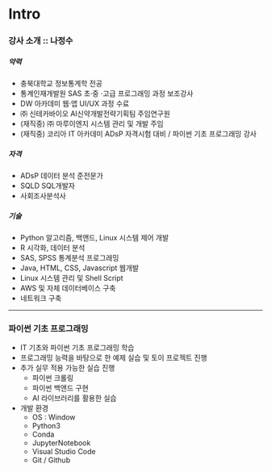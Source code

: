 # Intro

### 강사 소개 :: 나정수

##### 약력
- 충북대학교 정보통계학 전공
- 통계인재개발원 SAS 초·중 ·고급 프로그래밍 과정 보조강사
- DW 아카데미 웹·앱 UI/UX 과정 수료
- ㈜ 신테카바이오 AI신약개발전략기획팀 주임연구원
- (재직중) ㈜ 마루이엔지 시스템 관리 및 개발 주임
- (재직중) 코리아 IT 아카데미 ADsP 자격시험 대비 / 파이썬 기초 프로그래밍 강사

##### 자격

- ADsP 데이터 분석 준전문가
- SQLD SQL개발자
- 사회조사분석사

##### 기술

- Python 알고리즘, 백앤드, Linux 시스템 제어 개발
- R 시각화, 데이터 분석
- SAS, SPSS 통계분석 프로그래밍
- Java, HTML, CSS, Javascript 웹개발
- Linux 시스템 관리 및 Shell Script
- AWS 및 자체 데이터베이스 구축
- 네트워크 구축

---

### 파이썬 기초 프로그래밍

- IT 기초와 파이썬 기초 프로그래밍 학습  
- 프로그래밍 능력을 바탕으로 한 예제 실습 및 토이 프로젝트 진행
- 추가 실무 적용 가능한 실습 진행
    - 파이썬 크롤링
    - 파이썬 백앤드 구현
    - AI 라이브러리를 활용한 실습
- 개발 환경
    - OS : Window
    - Python3
    - Conda
    - JupyterNotebook
    - Visual Studio Code
    - Git / Github